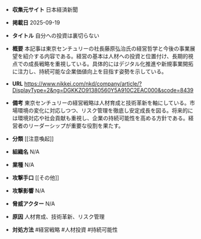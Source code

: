 - **収集元サイト**
日本経済新聞

- **掲載日**
2025-09-19

- **タイトル**
自分への投資は裏切らない

- **概要**
本記事は東京センチュリーの社長藤原弘治氏の経営哲学と今後の事業展望を紹介する内容である。経営の基本は人材への投資と位置付け、長期的視点での成長戦略を重視している。具体的にはデジタル化推進や新規事業開拓に注力し、持続可能な企業価値向上を目指す姿勢を示している。

- **URL**
https://www.nikkei.com/nkd/company/article/?DisplayType=2&ng=DGKKZO91380560Y5A910C2EAC000&scode=8439

- **備考**
東京センチュリーの経営戦略は人材育成と技術革新を軸にしている。市場環境の変化に対応しつつ、リスク管理を徹底し安定成長を図る。将来的には環境対応や社会貢献も重視し、企業の持続可能性を高める方針である。経営者のリーダーシップが重要な役割を果たす。

- **分類**
[[注意喚起]]

- **組織名**
N/A

- **業種**
N/A

- **攻撃手口**
[[その他]]

- **攻撃影響**
N/A

- **脅威アクター**
N/A

- **原因**
人材育成、技術革新、リスク管理

- **対処方法**
#経営戦略 #人材投資 #持続可能性
